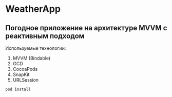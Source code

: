 # WeatherApp
## Погодное приложение на архитектуре MVVM с реактивным подходом

Используемые технологии:

1. MVVM (Bindable)
2. GCD
3. CocoaPods
3. SnapKit
4. URLSession

````
pod install
